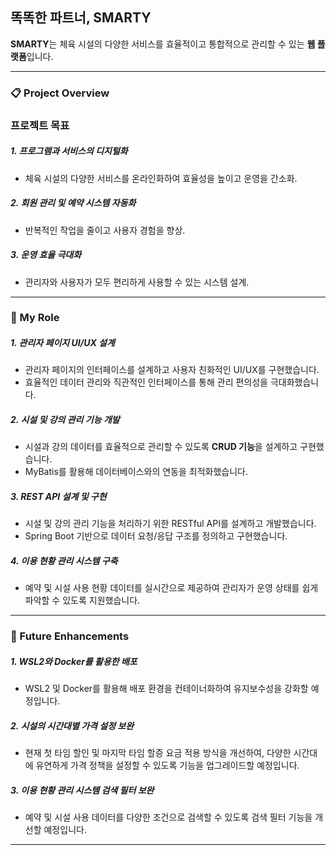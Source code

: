 ## 똑똑한 파트너, SMARTY

**SMARTY**는 체육 시설의 다양한 서비스를 효율적이고 통합적으로 관리할 수 있는 **웹 플랫폼**입니다.  

---

### 📋 Project Overview

### 프로젝트 목표
##### 1. **프로그램과 서비스의 디지털화**  
   - 체육 시설의 다양한 서비스를 온라인화하여 효율성을 높이고 운영을 간소화.
##### 2. **회원 관리 및 예약 시스템 자동화**  
   - 반복적인 작업을 줄이고 사용자 경험을 향상.
##### 3. **운영 효율 극대화**  
   - 관리자와 사용자가 모두 편리하게 사용할 수 있는 시스템 설계.

---

### 💼 My Role

##### 1. **관리자 페이지 UI/UX 설계**
- 관리자 페이지의 인터페이스를 설계하고 사용자 친화적인 UI/UX를 구현했습니다.
- 효율적인 데이터 관리와 직관적인 인터페이스를 통해 관리 편의성을 극대화했습니다.

##### 2. **시설 및 강의 관리 기능 개발**
- 시설과 강의 데이터를 효율적으로 관리할 수 있도록 **CRUD 기능**을 설계하고 구현했습니다.
- MyBatis를 활용해 데이터베이스와의 연동을 최적화했습니다.

##### 3. **REST API 설계 및 구현**
- 시설 및 강의 관리 기능을 처리하기 위한 RESTful API를 설계하고 개발했습니다.
- Spring Boot 기반으로 데이터 요청/응답 구조를 정의하고 구현했습니다.

##### 4. **이용 현황 관리 시스템 구축**
- 예약 및 시설 사용 현황 데이터를 실시간으로 제공하여 관리자가 운영 상태를 쉽게 파악할 수 있도록 지원했습니다.

---

### 🔧 Future Enhancements

##### 1. **WSL2와 Docker를 활용한 배포**  
   - WSL2 및 Docker를 활용해 배포 환경을 컨테이너화하여 유지보수성을 강화할 예정입니다.

##### 2. **시설의 시간대별 가격 설정 보완**  
   - 현재 첫 타임 할인 및 마지막 타임 할증 요금 적용 방식을 개선하여, 다양한 시간대에 유연하게 가격 정책을 설정할 수 있도록 기능을 업그레이드할 예정입니다.

##### 3. **이용 현황 관리 시스템 검색 필터 보완**  
   - 예약 및 시설 사용 데이터를 다양한 조건으로 검색할 수 있도록 검색 필터 기능을 개선할 예정입니다.
  
---
